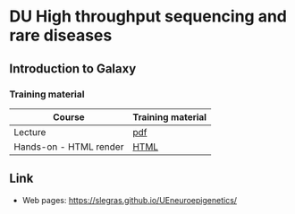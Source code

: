 # DU High throughput sequencing and rare diseases
## Introduction to Galaxy
### Training material

| Course | Training material |
|----------------------------------|----------|
| Lecture | [pdf](IntroGalaxy.pdf) |
| Hands-on - HTML render | [HTML](https://slegras.github.io/UEneuroepigenetics/neuroepigenetics_2022.html) |

## Link
- Web pages: <https://slegras.github.io/UEneuroepigenetics/>
